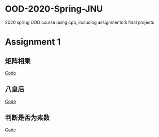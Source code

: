 # OOD-2020-Spring-JNU
2020 spring OOD course using cpp, including assignments &amp; final projects

# Assignment 1
## 矩阵相乘
[Code](https://github.com/Carlwasinfected/OOD-2020-Spring-JNU/blob/master/Assignment1/%E7%9F%A9%E9%98%B5%E7%9B%B8%E4%B9%98.cpp)

## 八皇后
[Code](https://github.com/Carlwasinfected/OOD-2020-Spring-JNU/blob/master/Assignment1/%E5%85%AB%E7%9A%87%E5%90%8E.cpp)

## 判断是否为素数
[Code](https://github.com/Carlwasinfected/OOD-2020-Spring-JNU/blob/master/Assignment1/isPrime.cpp)
